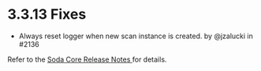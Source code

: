 # 3.3.13 Fixes

* Always reset logger when new scan instance is created. by @jzalucki in #2136

Refer to the [Soda Core Release Notes ](https://github.com/sodadata/soda-core/releases)for details.
